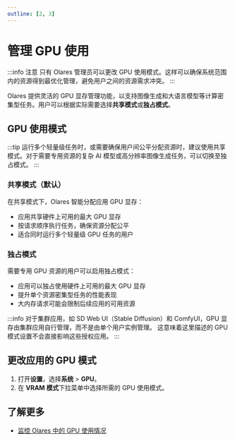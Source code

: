 ```yaml
---
outline: [2, 3]
---
```


# 管理 GPU 使用

:::info 注意
只有 Olares 管理员可以更改 GPU 使用模式。这样可以确保系统范围内的资源得到最优化管理，避免用户之间的资源需求冲突。
:::

Olares 提供灵活的 GPU 显存管理功能，以支持图像生成和大语言模型等计算密集型任务。用户可以根据实际需要选择**共享模式**或**独占模式**。

## GPU 使用模式
:::tip
运行多个轻量级任务时，或需要确保用户间公平分配资源时，建议使用共享模式。对于需要专用资源的复杂 AI 模型或高分辨率图像生成任务，可以切换至独占模式。
:::

### 共享模式（默认）

在共享模式下，Olares 智能分配应用 GPU 显存：

* 应用共享硬件上可用的最大 GPU 显存
* 按请求顺序执行任务，确保资源分配公平
* 适合同时运行多个轻量级 GPU 任务的用户

### 独占模式

需要专用 GPU 资源的用户可以启用独占模式：

* 应用可以独占使用硬件上可用的最大 GPU 显存
* 提升单个资源密集型任务的性能表现
* 大内存请求可能会限制后续应用的可用资源

:::info
对于集群应用，如 SD Web UI（Stable Diffusion）和 ComfyUI，GPU 显存由集群应用自行管理，而不是由单个用户实例管理。
这意味着这里描述的 GPU 模式设置不会直接影响这些授权应用。
:::

## 更改应用的 GPU 模式
1. 打开**设置**，选择**系统** > **GPU**。
2. 在 **VRAM 模式**下拉菜单中选择所需的 GPU 使用模式。

## 了解更多
- [监控 Olares 中的 GPU 使用情况](./resources-usage.md)